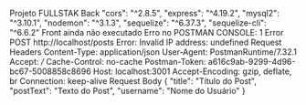 Projeto FULLSTAK
Back
    "cors": "^2.8.5",
    "express": "^4.19.2",
    "mysql2": "^3.10.1",
    "nodemon": "^3.1.3",
    "sequelize": "^6.37.3",
    "sequelize-cli": "^6.6.2"
Front
    ainda não executado
Erro no POSTMAN CONSOLE:
1 Error
POST http://localhost/posts
Error: Invalid IP address: undefined
Request Headers
Content-Type: application/json
User-Agent: PostmanRuntime/7.32.1
Accept: */*
Cache-Control: no-cache
Postman-Token: a616c9ab-9299-4d96-bc67-5008858c8696
Host: localhost:3001
Accept-Encoding: gzip, deflate, br
Connection: keep-alive
Request Body
{
    "title": "Título do Post",
    "postText": "Texto do Post",
    "username": "Nome do Usuário"
}
